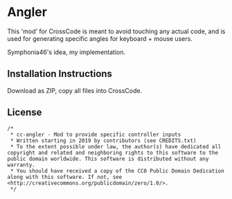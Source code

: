 # Angler

This 'mod' for CrossCode is meant to avoid touching any actual code,
 and is used for generating specific angles for keyboard + mouse users.

Symphonia46's idea, my implementation.

## Installation Instructions

Download as ZIP, copy all files into CrossCode.

## License

```
/*
 * cc-angler - Mod to provide specific controller inputs
 * Written starting in 2019 by contributors (see CREDITS.txt)
 * To the extent possible under law, the author(s) have dedicated all copyright and related and neighboring rights to this software to the public domain worldwide. This software is distributed without any warranty.
 * You should have received a copy of the CC0 Public Domain Dedication along with this software. If not, see <http://creativecommons.org/publicdomain/zero/1.0/>.
 */
```